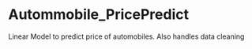 # Autommobile_PricePredict
Linear Model to predict price of automobiles. Also handles data cleaning
